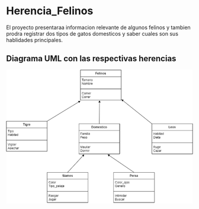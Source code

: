 # Herencia_Felinos
El proyecto presentaraa informacion relevante de algunos felinos y tambien prodra registrar dos tipos de gatos domesticos y saber cuales son sus hablidades principales. 

## Diagrama UML con las respectivas herencias 
![diagrama UML.png](diagrama%20UML.png)